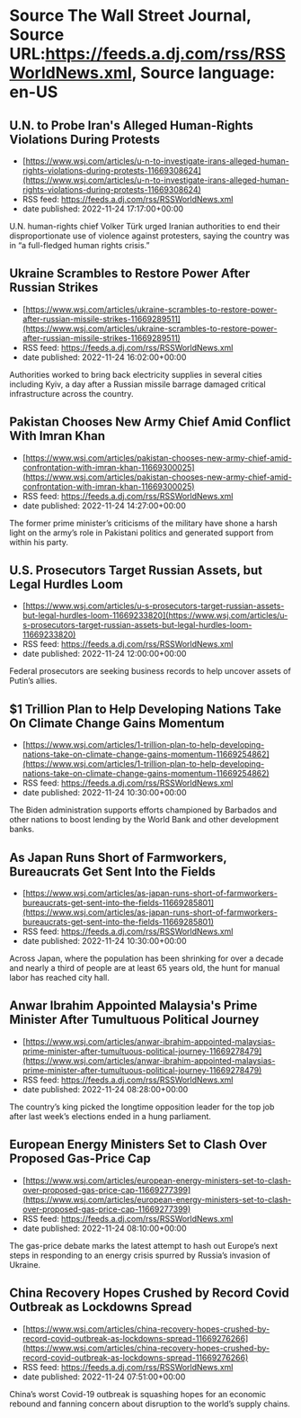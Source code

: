 # Source The Wall Street Journal, Source URL:https://feeds.a.dj.com/rss/RSSWorldNews.xml, Source language: en-US

## U.N. to Probe Iran's Alleged Human-Rights Violations During Protests
 - [https://www.wsj.com/articles/u-n-to-investigate-irans-alleged-human-rights-violations-during-protests-11669308624](https://www.wsj.com/articles/u-n-to-investigate-irans-alleged-human-rights-violations-during-protests-11669308624)
 - RSS feed: https://feeds.a.dj.com/rss/RSSWorldNews.xml
 - date published: 2022-11-24 17:17:00+00:00

U.N. human-rights chief Volker Türk urged Iranian authorities to end their disproportionate use of violence against protesters, saying the country was in “a full-fledged human rights crisis.”

## Ukraine Scrambles to Restore Power After Russian Strikes
 - [https://www.wsj.com/articles/ukraine-scrambles-to-restore-power-after-russian-missile-strikes-11669289511](https://www.wsj.com/articles/ukraine-scrambles-to-restore-power-after-russian-missile-strikes-11669289511)
 - RSS feed: https://feeds.a.dj.com/rss/RSSWorldNews.xml
 - date published: 2022-11-24 16:02:00+00:00

Authorities worked to bring back electricity supplies in several cities including Kyiv, a day after a Russian missile barrage damaged critical infrastructure across the country.

## Pakistan Chooses New Army Chief Amid Conflict With Imran Khan
 - [https://www.wsj.com/articles/pakistan-chooses-new-army-chief-amid-confrontation-with-imran-khan-11669300025](https://www.wsj.com/articles/pakistan-chooses-new-army-chief-amid-confrontation-with-imran-khan-11669300025)
 - RSS feed: https://feeds.a.dj.com/rss/RSSWorldNews.xml
 - date published: 2022-11-24 14:27:00+00:00

The former prime minister’s criticisms of the military have shone a harsh light on the army’s role in Pakistani politics and generated support from within his party.

## U.S. Prosecutors Target Russian Assets, but Legal Hurdles Loom
 - [https://www.wsj.com/articles/u-s-prosecutors-target-russian-assets-but-legal-hurdles-loom-11669233820](https://www.wsj.com/articles/u-s-prosecutors-target-russian-assets-but-legal-hurdles-loom-11669233820)
 - RSS feed: https://feeds.a.dj.com/rss/RSSWorldNews.xml
 - date published: 2022-11-24 12:00:00+00:00

Federal prosecutors are seeking business records to help uncover assets of Putin’s allies.

## $1 Trillion Plan to Help Developing Nations Take On Climate Change Gains Momentum
 - [https://www.wsj.com/articles/1-trillion-plan-to-help-developing-nations-take-on-climate-change-gains-momentum-11669254862](https://www.wsj.com/articles/1-trillion-plan-to-help-developing-nations-take-on-climate-change-gains-momentum-11669254862)
 - RSS feed: https://feeds.a.dj.com/rss/RSSWorldNews.xml
 - date published: 2022-11-24 10:30:00+00:00

The Biden administration supports efforts championed by Barbados and other nations to boost lending by the World Bank and other development banks.

## As Japan Runs Short of Farmworkers, Bureaucrats Get Sent Into the Fields
 - [https://www.wsj.com/articles/as-japan-runs-short-of-farmworkers-bureaucrats-get-sent-into-the-fields-11669285801](https://www.wsj.com/articles/as-japan-runs-short-of-farmworkers-bureaucrats-get-sent-into-the-fields-11669285801)
 - RSS feed: https://feeds.a.dj.com/rss/RSSWorldNews.xml
 - date published: 2022-11-24 10:30:00+00:00

Across Japan, where the population has been shrinking for over a decade and nearly a third of people are at least 65 years old, the hunt for manual labor has reached city hall.

## Anwar Ibrahim Appointed Malaysia's Prime Minister After Tumultuous Political Journey
 - [https://www.wsj.com/articles/anwar-ibrahim-appointed-malaysias-prime-minister-after-tumultuous-political-journey-11669278479](https://www.wsj.com/articles/anwar-ibrahim-appointed-malaysias-prime-minister-after-tumultuous-political-journey-11669278479)
 - RSS feed: https://feeds.a.dj.com/rss/RSSWorldNews.xml
 - date published: 2022-11-24 08:28:00+00:00

The country’s king picked the longtime opposition leader for the top job after last week’s elections ended in a hung parliament.

## European Energy Ministers Set to Clash Over Proposed Gas-Price Cap
 - [https://www.wsj.com/articles/european-energy-ministers-set-to-clash-over-proposed-gas-price-cap-11669277399](https://www.wsj.com/articles/european-energy-ministers-set-to-clash-over-proposed-gas-price-cap-11669277399)
 - RSS feed: https://feeds.a.dj.com/rss/RSSWorldNews.xml
 - date published: 2022-11-24 08:10:00+00:00

The gas-price debate marks the latest attempt to hash out Europe’s next steps in responding to an energy crisis spurred by Russia’s invasion of Ukraine.

## China Recovery Hopes Crushed by Record Covid Outbreak as Lockdowns Spread
 - [https://www.wsj.com/articles/china-recovery-hopes-crushed-by-record-covid-outbreak-as-lockdowns-spread-11669276266](https://www.wsj.com/articles/china-recovery-hopes-crushed-by-record-covid-outbreak-as-lockdowns-spread-11669276266)
 - RSS feed: https://feeds.a.dj.com/rss/RSSWorldNews.xml
 - date published: 2022-11-24 07:51:00+00:00

China’s worst Covid-19 outbreak is squashing hopes for an economic rebound and fanning concern about disruption to the world’s supply chains.
